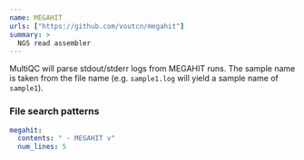 ```yaml
---
name: MEGAHIT
urls: ["https://github.com/voutcn/megahit"]
summary: >
  NGS read assembler
---
```


MultiQC will parse stdout/stderr logs from MEGAHIT runs. The sample name is taken from the file
name (e.g. `sample1.log` will yield a sample name of `sample1`).

### File search patterns

```yaml
megahit:
  contents: " - MEGAHIT v"
  num_lines: 5
```
